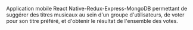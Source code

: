 Application mobile React Native-Redux-Express-MongoDB permettant de suggérer des titres musicaux au sein d'un groupe d'utilisateurs, de voter pour son titre préféré, et d'obtenir le résultat de l'ensemble des votes.
